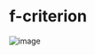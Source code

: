 # f-criterion
![image](https://github.com/jfrlysona/f-criterion/assets/95244422/39ba3b04-0a72-433e-a82e-44abc38aa739)
